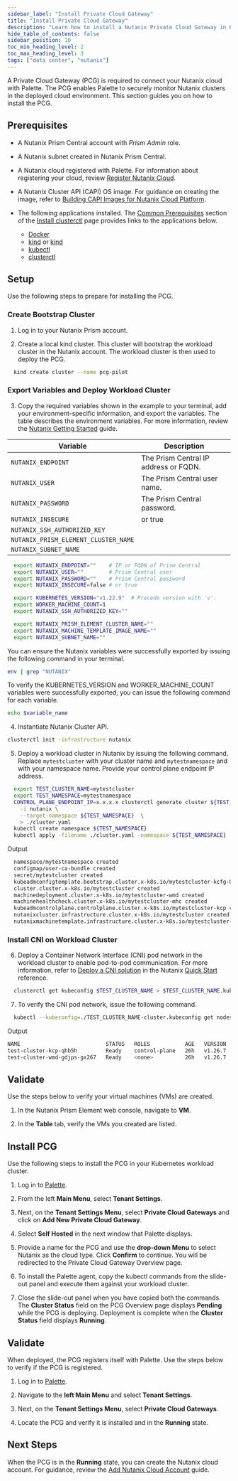 ```yaml
---
sidebar_label: "Install Private Cloud Gateway"
title: "Install Private Cloud Gateway"
description: "Learn how to install a Nutanix Private Cloud Gateway in Palette."
hide_table_of_contents: false
sidebar_position: 10
toc_min_heading_level: 2
toc_max_heading_level: 3
tags: ["data center", "nutanix"]
---
```



A Private Cloud Gateway (PCG) is required to connect your Nutanix cloud with Palette. The PCG enables Palette to securely monitor Nutanix clusters in the deployed cloud environment. This section guides you on how to install the PCG.

## Prerequisites

- A Nutanix Prism Central account with *Prism Admin* role. 

- A Nutanix subnet created in Nutanix Prism Central.

- A Nutanix cloud registered with Palette. For information about registering your cloud, review [Register Nutanix Cloud](register-nutanix-cloud.md).

- A Nutanix Cluster API (CAPI) OS image. For guidance on creating the image, refer to [Building CAPI Images for Nutanix Cloud Platform](https://image-builder.sigs.k8s.io/capi/providers/nutanix.html#building-capi-images-for-nutanix-cloud-platform-ncp).

- The following applications installed. The [Common Prerequisites](https://cluster-api.sigs.k8s.io/user/quick-start#common-prerequisites) section of the [Install clusterctl](https://cluster-api.sigs.k8s.io/user/quick-start#install-clusterctl) page provides links to the applications below.

  - [Docker](https://docs.docker.com/engine/install/)
  - [kind](https://kind.sigs.k8s.io/docs/user/quick-start/#installation) or  [kind](https://kind.sigs.k8s.io/)
  - [kubectl](https://kubernetes.io/docs/tasks/tools/install-kubectl-linux/)
  - [clusterctl](https://cluster-api.sigs.k8s.io/user/quick-start#install-clusterctl) 


## Setup

Use the following steps to prepare for installing the PCG.

### Create Bootstrap Cluster 

1. Log in to your Nutanix Prism account.

2. Create a local kind cluster. This cluster will bootstrap the workload cluster in the Nutanix account. The workload cluster is then used to deploy the PCG. 

```bash
  kind create cluster --name pcg-pilot
```


### Export Variables and Deploy Workload Cluster

3. Copy the required variables shown in the example to your terminal, add your environment-specific information, and export the variables. The table describes the environment variables. For more information, review the [Nutanix Getting Started](https://opendocs.nutanix.com/capx/v1.1.x/getting_started/) guide.

  | **Variable** | **Description** |
  |--------------|-----------------|
  | `NUTANIX_ENDPOINT`| The Prism Central IP address or FQDN. |
  | `NUTANIX_USER`| The Prism Central user name. |
  | `NUTANIX_PASSWORD`| The Prism Central password. |
  | `NUTANIX_INSECURE`| or true                 |
  | `NUTANIX_SSH_AUTHORIZED_KEY`|                 |
  | `NUTANIX_PRISM_ELEMENT_CLUSTER_NAME`|                 |
  | `NUTANIX_SUBNET_NAME` |   |

```bash
  export NUTANIX_ENDPOINT=""    # IP or FQDN of Prism Central
  export NUTANIX_USER=""        # Prism Central user
  export NUTANIX_PASSWORD=""    # Prism Central password
  export NUTANIX_INSECURE=false # or true

  export KUBERNETES_VERSION="v1.22.9"  # Precede version with 'v'.
  export WORKER_MACHINE_COUNT=1
  export NUTANIX_SSH_AUTHORIZED_KEY=""

  export NUTANIX_PRISM_ELEMENT_CLUSTER_NAME=""
  export NUTANIX_MACHINE_TEMPLATE_IMAGE_NAME=""
  export NUTANIX_SUBNET_NAME=""
```

  You can ensure the Nutanix variables were successfully exported by issuing the following command in your terminal. 

```bash
env | grep "NUTANIX"
```

  To verify the KUBERNETES_VERSION and WORKER_MACHINE_COUNT variables were successfully exported, you can issue the following command for each variable.

```bash
echo $variable_name
```

4. Instantiate Nutanix Cluster API.

```bash
clusterctl init -infrastructure nutanix
```

5. Deploy a workload cluster in Nutanix by issuing the following command. Replace `mytestcluster` with your cluster name and `mytestnamespace` and with your namespace name. Provide your control plane endpoint IP address. 

```bash
  export TEST_CLUSTER_NAME=mytestcluster
  export TEST_NAMESPACE=mytestnamespace
  CONTROL_PLANE_ENDPOINT_IP=x.x.x.x clusterctl generate cluster ${TEST_CLUSTER_NAME} \
    -i nutanix \
    --target-namespace ${TEST_NAMESPACE}  \
    > ./cluster.yaml
  kubectl create namespace ${TEST_NAMESPACE}
  kubectl apply -filename ./cluster.yaml -namespace ${TEST_NAMESPACE}
```

Output

```bash hideClipBoard
  namespace/mytestnamespace created
  configmap/user-ca-bundle created
  secret/mytestcluster created
  kubeadmconfigtemplate.bootstrap.cluster.x-k8s.io/mytestcluster-kcfg-0 created
  cluster.cluster.x-k8s.io/mytestcluster created
  machinedeployment.cluster.x-k8s.io/mytestcluster-wmd created
  machinehealthcheck.cluster.x-k8s.io/mytestcluster-mhc created
  kubeadmcontrolplane.controlplane.cluster.x-k8s.io/mytestcluster-kcp created
  nutanixcluster.infrastructure.cluster.x-k8s.io/mytestcluster created
  nutanixmachinetemplate.infrastructure.cluster.x-k8s.io/mytestcluster-mt-0 created
```


### Install CNI on Workload Cluster

6. Deploy a Container Network Interface (CNI) pod network in the workload cluster to enable pod-to-pod communication. For more information, refer to [Deploy a CNI solution](https://cluster-api.sigs.k8s.io/user/quick-start.html#deploy-a-cni-solution) in the Nutanix [Quick Start](https://cluster-api.sigs.k8s.io/user/quick-start.htm) reference.

```bash
  clusterctl get kubeconfig $TEST_CLUSTER_NAME > $TEST_CLUSTER_NAME.kubeconfig -namespace $TEST_NAMESPACE
```

7. To verify the CNI pod network, issue the following command. 

```bash
  kubectl --kubeconfig=./TEST_CLUSTER_NAME-cluster.kubeconfig get nodes
```

Output

```bash hideClipBoard
NAME                           STATUS   ROLES           AGE   VERSION
test-cluster-kcp-qhb5h         Ready    control-plane   26h   v1.26.7
test-cluster-wmd-gdjps-gx267   Ready    <none>          26h   v1.26.7
```

## Validate

Use the steps below to verify your virtual machines (VMs) are created.

1. In the Nutanix Prism Element web console, navigate to **VM**. 

2. In the **Table** tab, verify the VMs you created are listed.


## Install PCG

Use the following steps to install the PCG in your Kubernetes workload cluster.

1. Log in to [Palette](https://console.spectrocloud.com/).

2. From the left **Main Menu**, select **Tenant Settings**.

3. Next, on the **Tenant Settings Menu**, select **Private Cloud Gateways** and click on **Add New Private Cloud Gateway**.

4. Select **Self Hosted** in the next window that Palette displays.

5. Provide a name for the PCG and use the **drop-down Menu** to select Nutanix as the cloud type. Click **Confirm** to continue. You will be redirected to the Private Cloud Gateway Overview page. 

6. To install the Palette agent, copy the kubectl commands from the slide-out panel and execute them against your workload cluster.

7. Close the slide-out panel when you have copied both the commands. The **Cluster Status** field on the PCG Overview page displays **Pending** while the PCG is deploying. Deployment is complete when the **Cluster Status** field displays **Running**.  


## Validate

When deployed, the PCG registers itself with Palette. Use the steps below to verify if the PCG is registered.

1. Log in to [Palette](https://console.spectrocloud.com/).


2. Navigate to the **left Main Menu** and select **Tenant Settings**.


3. Next, on the **Tenant Settings Menu**, select **Private Cloud Gateways**.


4. Locate the PCG and verify it is installed and in the **Running** state. 


## Next Steps

When the PCG is in the **Running** state, you can create the Nutanix cloud account. For guidance, review the [Add Nutanix Cloud Account](add-nutanix-cloud-account.md) guide. 
